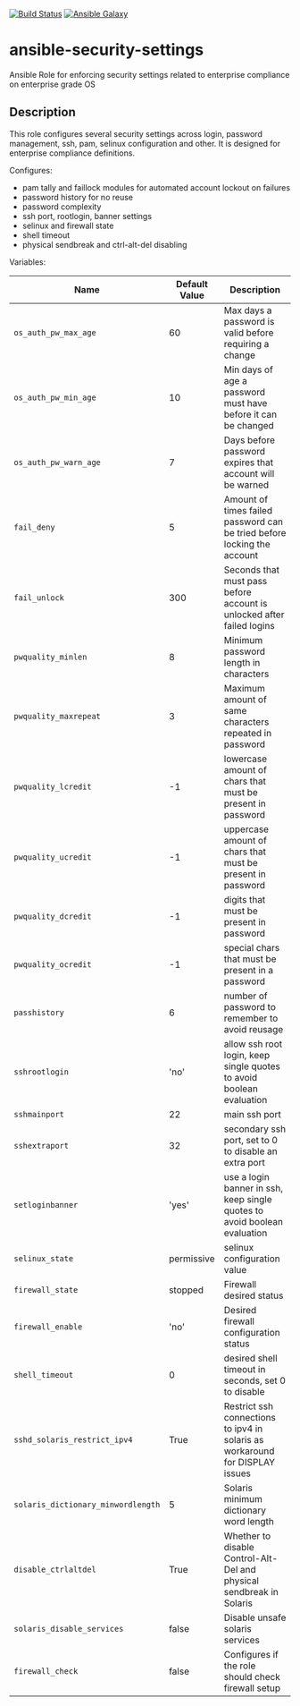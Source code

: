 [![Build Status](https://travis-ci.org/scathatheworm/ansible-security-settings.svg)](https://travis-ci.org/scathatheworm/ansible-security-settings) [![Ansible Galaxy](http://img.shields.io/badge/galaxy-scathatheworm.security-settings.svg)](https://galaxy.ansible.com/scathatheworm/security-settings)

# ansible-security-settings
Ansible Role for enforcing security settings related to enterprise compliance on enterprise grade OS

## Description

This role configures several security settings across login, password management, ssh, pam, selinux configuration and other. It is designed for enterprise compliance definitions.

Configures:

* pam tally and faillock modules for automated account lockout on failures
* password history for no reuse
* password complexity
* ssh port, rootlogin, banner settings
* selinux and firewall state
* shell timeout
* physical sendbreak and ctrl-alt-del disabling

Variables:

| Name           | Default Value | Description                        |
| -------------- | ------------- | -----------------------------------|
| `os_auth_pw_max_age` | 60 | Max days a password is valid before requiring a change |
| `os_auth_pw_min_age` | 10 | Min days of age a password must have before it can be changed |
| `os_auth_pw_warn_age` | 7 | Days before password expires that account will be warned |
| `fail_deny` | 5 | Amount of times failed password can be tried before locking the account |
| `fail_unlock` | 300 | Seconds that must pass before account is unlocked after failed logins |
| `pwquality_minlen` | 8 | Minimum password length in characters |
| `pwquality_maxrepeat` | 3 | Maximum amount of same characters repeated in password |
| `pwquality_lcredit` | -1 | lowercase amount of chars that must be present in password |
| `pwquality_ucredit` | -1 | uppercase amount of chars that must be present in password |
| `pwquality_dcredit` | -1 | digits that must be present in password | 
| `pwquality_ocredit` | -1 | special chars that must be present in a password |
| `passhistory` | 6 | number of password to remember to avoid reusage |
| `sshrootlogin` | 'no' | allow ssh root login, keep single quotes to avoid boolean evaluation |
| `sshmainport` | 22 | main ssh port |
| `sshextraport` | 32 | secondary ssh port, set to 0 to disable an extra port |
| `setloginbanner` | 'yes' | use a login banner in ssh, keep single quotes to avoid boolean evaluation |
| `selinux_state` | permissive | selinux configuration value |
| `firewall_state` | stopped | Firewall desired status |
| `firewall_enable` |'no' | Desired firewall configuration status |
| `shell_timeout` | 0 | desired shell timeout in seconds, set 0 to disable |
| `sshd_solaris_restrict_ipv4` | True | Restrict ssh connections to ipv4 in solaris as workaround for DISPLAY issues |
| `solaris_dictionary_minwordlength` | 5 | Solaris minimum dictionary word length |
| `disable_ctrlaltdel` | True | Whether to disable Control-Alt-Del and physical sendbreak in Solaris |
| `solaris_disable_services` | false | Disable unsafe solaris services |
| `firewall_check` | false | Configures if the role should check firewall setup |
